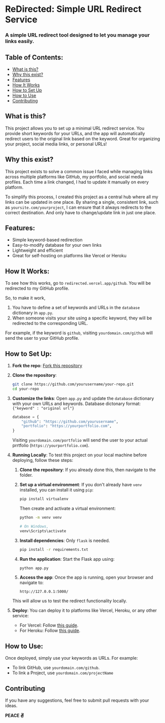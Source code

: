 # ReDirected: Simple URL Redirect Service

### A simple URL redirect tool designed to let you manage your links easily.

## Table of Contents:

- [What is this?](#what-is-this)
- [Why this exist?](#why-this-exist)
- [Features](#features)
- [How It Works](#how-it-works)
- [How to Set Up](#how-to-set-up)
- [How to Use](#how-to-use)
- [Contributing](#contributing)


## What is this?

This project allows you to set up a minimal URL redirect service. You provide short keywords for your URLs, and the app will automatically redirect users to the original link based on the keyword. Great for organizing your project, social media links, or personal URLs!


## Why this exist?

This project exists to solve a common issue I faced while managing links across multiple platforms like GitHub, my portfolio, and social media profiles. Each time a link changed, I had to update it manually on every platform.

To simplify this process, I created this project as a central hub where all my links can be updated in one place. By sharing a single, consistent link, such as `yoursite.com/yourproject`, I can ensure that it always redirects to the correct destination. And only have to change/update link in just one place.


## Features:
- Simple keyword-based redirection
- Easy-to-modify database for your own links
- Lightweight and efficient
- Great for self-hosting on platforms like Vercel or Heroku


## How It Works:
To see how this works, go to `redirected.vercel.app/github`. You will be redirected to my GitHub profile. 

So, to make it work, 
1. You have to define a set of keywords and URLs in the `database` dictionary in `app.py`.
2. When someone visits your site using a specific keyword, they will be redirected to the corresponding URL.

For example, if the keyword is `github`, visiting `yourdomain.com/github` will send the user to your GitHub profile.

## How to Set Up:

1. **Fork the repo**: [Fork this repository](https://github.com/your-repo-link)
2. **Clone the repository**:
    ```bash
    git clone https://github.com/yourusername/your-repo.git
    cd your-repo
    ```

3. **Customize the links**: Open `app.py` and update the `database` dictionary with your own URLs and keywords. Database dictonary format: `{"keyword" : "original url"}`
    ```python
    database = {
        "github": "https://github.com/yourusername",
        "portfolio": "https://yourportfolio.com",
    }
    ```
    Visiting `yourdomain.com/portfolio` will send the user to your actual prrtfolio (`https://yourportfolio.com`).

4. **Running Locally**: To test this project on your local machine before deploying, follow these steps:

    1. **Clone the repository**: If you already done this, then navigate to the folder. 

    2. **Set up a virtual environment**: If you don't already have `venv` installed, you can install it using `pip`:
        ```bash
        pip install virtualenv
        ```
        Then create and activate a virtual environment:
        ```bash
        python -m venv venv

        # On Windows,
        venv\Scripts\activate
        ```

    3. **Install dependencies**: Only `flask` is needed. 
        ```bash
        pip install -r requirements.txt
        ```

    4. **Run the application**: Start the Flask app using:
        ```bash
        python app.py
        ```

    5. **Access the app**: Once the app is running, open your browser and navigate to:
        ```
        http://127.0.0.1:5000/
        ```

    This will allow us to test the redirect functionality locally.

5. **Deploy**: You can deploy it to platforms like Vercel, Heroku, or any other service:
    - For Vercel: Follow [this guide](https://vercel.com/docs/cli).
    - For Heroku: Follow [this guide](https://devcenter.heroku.com/articles/getting-started-with-python).

## How to Use:

Once deployed, simply use your keywords as URLs. For example:
- To link GitHub, use `yourdomain.com/github`.
- To link a Project, use `yourdomain.com/projectName` 

## Contributing

If you have any suggestions, feel free to submit pull requests with your ideas.

**PEACE ✌️**
